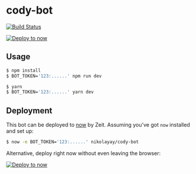 # cody-bot

[![Build Status](https://travis-ci.org/nikolay/cody-bot.svg?branch=master)](https://travis-ci.org/nikolay/cody-bot)

[![Deploy to now](https://deploy.now.sh/static/button.svg)](https://deploy.now.sh/?repo=https://github.com/nikolay/cody-bot)

## Usage

```sh
$ npm install
$ BOT_TOKEN='123:......' npm run dev
```

```sh
$ yarn
$ BOT_TOKEN='123:......' yarn dev
```

## Deployment

This bot can be deployed to [now](https://zeit.co/now) by Zeit.
Assuming you've got `now` installed and set up:

```sh
$ now -e BOT_TOKEN='123:......' nikolayay/cody-bot
```

Alternative, deploy right now without even leaving the browser:

[![Deploy to now](https://deploy.now.sh/static/button.svg)](https://deploy.now.sh/?repo=https://github.com/nikolay/cody-bot)
